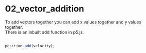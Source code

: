 # 02_vector_addition
To add vectors together you can add x values together and y values together. </br>
There is an inbuilt add function in p5.js.</br></br>


```js
position.add(velocity);
```
</br>
